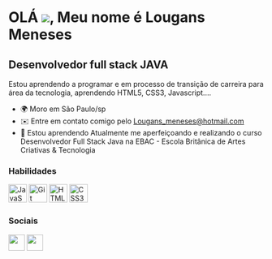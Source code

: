 OLÁ ![](https://user-images.githubusercontent.com/18350557/176309783-0785949b-9127-417c-8b55-ab5a4333674e.gif), Meu nome é Lougans Meneses
=======================================================================================================================================

Desenvolvedor full stack JAVA
-----------------------------

Estou aprendendo a programar e em processo de transição de carreira para área da tecnologia, aprendendo HTML5, CSS3, Javascript....

* 🌍  Moro em São Paulo/sp
* ✉️  Entre em contato comigo pelo [Lougans\_meneses@hotmail.com](mailto:Lougans_meneses@hotmail.com)
* 🧠  Estou aprendendo Atualmente me aperfeiçoando e realizando o curso Desenvolvedor Full Stack Java na EBAC - Escola Britânica de Artes Criativas & Tecnologia

### Habilidades

<p align="left">
<a href="https://developer.mozilla.org/en-US/docs/Web/JavaScript" target="_blank" rel="noreferrer"><img src="https://raw.githubusercontent.com/danielcranney/readme-generator/main/public/icons/skills/javascript-colored.svg" width="36" height="36" alt="JavaScript" /></a>
<a href="https://git-scm.com/" target="_blank" rel="noreferrer"><img src="https://raw.githubusercontent.com/danielcranney/readme-generator/main/public/icons/skills/git-colored.svg" width="36" height="36" alt="Git" /></a>
<a href="https://developer.mozilla.org/en-US/docs/Glossary/HTML5" target="_blank" rel="noreferrer"><img src="https://raw.githubusercontent.com/danielcranney/readme-generator/main/public/icons/skills/html5-colored.svg" width="36" height="36" alt="HTML5" /></a>
<a href="https://www.w3.org/TR/CSS/#css" target="_blank" rel="noreferrer"><img src="https://raw.githubusercontent.com/danielcranney/readme-generator/main/public/icons/skills/css3-colored.svg" width="36" height="36" alt="CSS3" /></a>
</p>

### Sociais

<p align="left"> <a href="https://www.github.com//Lougans-meneses" target="_blank" rel="noreferrer"><img src="https://raw.githubusercontent.com/danielcranney/readme-generator/main/public/icons/socials/github.svg" width="32" height="32" /></a> <a href="https://www.linkedin.com/in/lougans-moura" target="_blank" rel="noreferrer"><img src="https://raw.githubusercontent.com/danielcranney/readme-generator/main/public/icons/socials/linkedin.svg" width="32" height="32" /></a></p>
